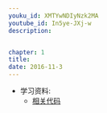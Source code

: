 ```yaml
---
youku_id: XMTYwNDIyNzk2MA
youtube_id: In5ye-JXj-w
description: 


chapter: 1
title: 
date: 2016-11-3
---
```

* 学习资料:
  * [相关代码]()


